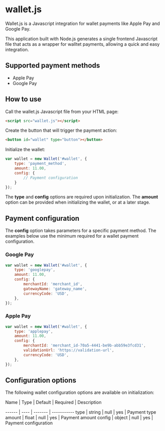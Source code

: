 # wallet.js
Wallet.js is a Javascript integration for wallet payments like Apple Pay and Google Pay.

This application built with Node.js generates a single frontend Javascript file that acts as a wrapper for walltet payments,  allowing a quick and easy integration. 

## Supported payment methods
* Apple Pay
* Google Pay

## How to use
Call the wallet.js Javascript file from your HTML page:

```html
<script src="wallet.js"></script>
```

Create the button that will trigger the payment action:

```html
<button id="wallet" type="button"></button>
```

Initialize the wallet:

```javascript
var wallet = new Wallet('#wallet', {
    type: 'payment_method',
    amount: 11.00,
    config: {
        // Payment configuration
    }
});
```

The **type** and **config** options are required upon initialization. The **amount** option can be provided when initializing the wallet, or at a later stage.

## Payment configuration 
The **config** option takes parameters for a specific payment method. The examples below use the minimum required for a wallet payment configuration.

### Google Pay
```javascript
var wallet = new Wallet('#wallet', {
    type: 'googlepay',
    amount: 11.00,
    config: {
        merchantId: 'merchant_id',
        gatewayName: 'gateway_name',
        currencyCode: 'USD',
    },
});
```

### Apple Pay 
```javascript
var wallet = new Wallet('#wallet', {
    type: 'applepay',
    amount: 11.00,
    config: {
        merchantId: 'merchant_id-70a5-4441-be9b-abb59e3fcd31',
        validationUrl: 'https://validation-url', 
        currencyCode: 'USD',  
    },
});
```

## Configuration options
The following wallet configuration options are available on initialization:<br>

Name | Type | Default | Required | Description

------ | ---- | ------- | -----------
type | string | null | yes | Payment type
amount | float | null | yes | Payment amount
config | object | null | yes | Payment configuration
